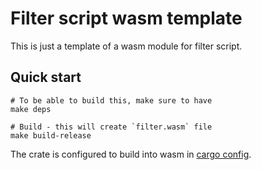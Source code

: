 # Filter script wasm template

This is just a template of a wasm module for filter script.

## Quick start

```shell
# To be able to build this, make sure to have
make deps

# Build - this will create `filter.wasm` file
make build-release
```

The crate is configured to build into wasm in [cargo config](.cargo/config).
